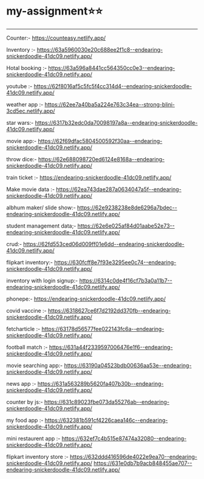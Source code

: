 # my-assignment⭐⭐
---

Counter:- 
https://counteasy.netlify.app/

Inventory :- 
https://63a5960030e20c688ee2f1c8--endearing-snickerdoodle-41dc09.netlify.app/

Hotal booking :-
https://63a596a8441cc564350cc0e3--endearing-snickerdoodle-41dc09.netlify.app/


youtube :- 
https://62f8016af5c5fc5f4cc314d4--endearing-snickerdoodle-41dc09.netlify.app/

weather app :- 
https://62ee7a40ba5a224e763c34ea--strong-blini-3cd5ec.netlify.app/

star wars:-
https://6317b32edc0da70098197a8a--endearing-snickerdoodle-41dc09.netlify.app/

movie app:-
https://62f69dfac5804500592f30aa--endearing-snickerdoodle-41dc09.netlify.app/

throw dice:- 
https://62e688098720ed6124e8168a--endearing-snickerdoodle-41dc09.netlify.app/

train ticket :-
https://endearing-snickerdoodle-41dc09.netlify.app/


Make movie data :- 
https://62ea743dae287a0634047a5f--endearing-snickerdoodle-41dc09.netlify.app/

albhum maker/ slide show:-
https://62e9238238e8de6296a7bdec--endearing-snickerdoodle-41dc09.netlify.app/


student management data;-
https://62e6e025af84d01aabe52e73--endearing-snickerdoodle-41dc09.netlify.app/

crud:-
https://62fd553ced06d009ff01e6dd--endearing-snickerdoodle-41dc09.netlify.app/

flipkart inventory:-
https://630fcff8e7f93e3295ee0c74--endearing-snickerdoodle-41dc09.netlify.app/

inventory with login signup:-
https://6314c0de4f16cf7b3a0a11b7--endearing-snickerdoodle-41dc09.netlify.app/

phonepe:-
https://endearing-snickerdoodle-41dc09.netlify.app/

covid vaccine :-
https://6318627ce6f7d2192dd370fb--endearing-snickerdoodle-41dc09.netlify.app/

fetcharticle :-
https://63178d56577fee022143fc6a--endearing-snickerdoodle-41dc09.netlify.app/

football match :- 
https://631a44f2339597006476e1f6--endearing-snickerdoodle-41dc09.netlify.app/

movie searching app:-
https://63190a04523bdb00636aa53e--endearing-snickerdoodle-41dc09.netlify.app/

news app :-
https://631a563289b5620fa407b30b--endearing-snickerdoodle-41dc09.netlify.app/

counter by js:-
https://631c89023fbe073da55276ab--endearing-snickerdoodle-41dc09.netlify.app/

my food app :-
https://632381b591cf4226caea146c--endearing-snickerdoodle-41dc09.netlify.app/

mini restaurent app :-
https://632ef7c4b515e87474a32080--endearing-snickerdoodle-41dc09.netlify.app/

flipkart inventory store :-
https://632ddd416596de4022e9ea70--endearing-snickerdoodle-41dc09.netlify.app/
https://631e0db7b9acb848455ae707--endearing-snickerdoodle-41dc09.netlify.app/
